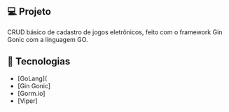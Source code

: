 ## 💻 Projeto
CRUD básico de cadastro de jogos eletrônicos, feito com o framework Gin Gonic com a linguagem GO.

## 🚀 Tecnologias
- [GoLang](
- [Gin Gonic]
- [Gorm.io]
- [Viper]
